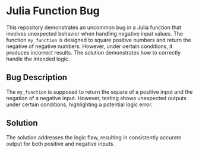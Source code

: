 # Julia Function Bug

This repository demonstrates an uncommon bug in a Julia function that involves unexpected behavior when handling negative input values. The function `my_function` is designed to square positive numbers and return the negative of negative numbers. However, under certain conditions, it produces incorrect results.  The solution demonstrates how to correctly handle the intended logic.

## Bug Description

The `my_function` is supposed to return the square of a positive input and the negation of a negative input.  However, testing shows unexpected outputs under certain conditions, highlighting a potential logic error.

## Solution

The solution addresses the logic flaw, resulting in consistently accurate output for both positive and negative inputs.
